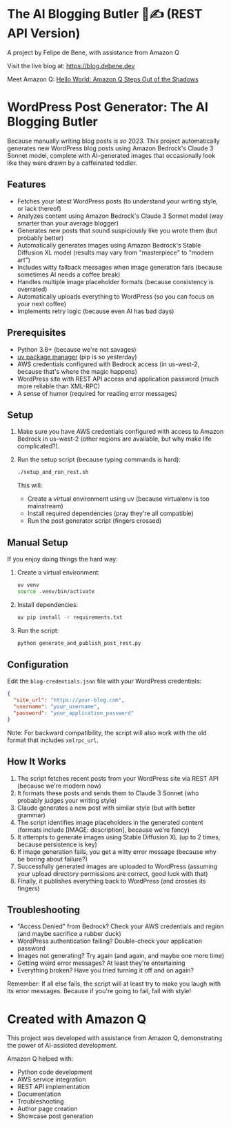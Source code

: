 # The AI Blogging Butler 🎩✍️ (REST API Version)

A project by Felipe de Bene, with assistance from Amazon Q

Visit the live blog at: https://blog.debene.dev

Meet Amazon Q: [Hello World: Amazon Q Steps Out of the Shadows](https://blog.debene.dev/hello-world-amazon-q-steps-out-of-the-shadows/)

# WordPress Post Generator: The AI Blogging Butler

Because manually writing blog posts is *so* 2023. This project automatically generates new WordPress blog posts using Amazon Bedrock's Claude 3 Sonnet model, complete with AI-generated images that occasionally look like they were drawn by a caffeinated toddler.

## Features

- Fetches your latest WordPress posts (to understand your writing style, or lack thereof)
- Analyzes content using Amazon Bedrock's Claude 3 Sonnet model (way smarter than your average blogger)
- Generates new posts that sound suspiciously like you wrote them (but probably better)
- Automatically generates images using Amazon Bedrock's Stable Diffusion XL model (results may vary from "masterpiece" to "modern art")
- Includes witty fallback messages when image generation fails (because sometimes AI needs a coffee break)
- Handles multiple image placeholder formats (because consistency is overrated)
- Automatically uploads everything to WordPress (so you can focus on your next coffee)
- Implements retry logic (because even AI has bad days)

## Prerequisites

- Python 3.8+ (because we're not savages)
- [uv package manager](https://github.com/astral-sh/uv) (pip is so yesterday)
- AWS credentials configured with Bedrock access (in us-west-2, because that's where the magic happens)
- WordPress site with REST API access and application password (much more reliable than XML-RPC)
- A sense of humor (required for reading error messages)

## Setup

1. Make sure you have AWS credentials configured with access to Amazon Bedrock in us-west-2 (other regions are available, but why make life complicated?).

2. Run the setup script (because typing commands is hard):
   ```bash
   ./setup_and_run_rest.sh
   ```

   This will:
   - Create a virtual environment using uv (because virtualenv is too mainstream)
   - Install required dependencies (pray they're all compatible)
   - Run the post generator script (fingers crossed)

## Manual Setup

If you enjoy doing things the hard way:

1. Create a virtual environment:
   ```bash
   uv venv
   source .venv/bin/activate
   ```

2. Install dependencies:
   ```bash
   uv pip install -r requirements.txt
   ```

3. Run the script:
   ```bash
   python generate_and_publish_post_rest.py
   ```

## Configuration

Edit the `blog-credentials.json` file with your WordPress credentials:
```json
{
  "site_url": "https://your-blog.com",
  "username": "your_username",
  "password": "your_application_password"
}
```

Note: For backward compatibility, the script will also work with the old format that includes `xmlrpc_url`.

## How It Works

1. The script fetches recent posts from your WordPress site via REST API (because we're modern now)
2. It formats these posts and sends them to Claude 3 Sonnet (who probably judges your writing style)
3. Claude generates a new post with similar style (but with better grammar)
4. The script identifies image placeholders in the generated content (formats include [IMAGE: description], because we're fancy)
5. It attempts to generate images using Stable Diffusion XL (up to 2 times, because persistence is key)
6. If image generation fails, you get a witty error message (because why be boring about failure?)
7. Successfully generated images are uploaded to WordPress (assuming your upload directory permissions are correct, good luck with that)
8. Finally, it publishes everything back to WordPress (and crosses its fingers)

## Troubleshooting

- "Access Denied" from Bedrock? Check your AWS credentials and region (and maybe sacrifice a rubber duck)
- WordPress authentication failing? Double-check your application password
- Images not generating? Try again (and again, and maybe one more time)
- Getting weird error messages? At least they're entertaining
- Everything broken? Have you tried turning it off and on again?

Remember: If all else fails, the script will at least try to make you laugh with its error messages. Because if you're going to fail, fail with style!

# Created with Amazon Q
This project was developed with assistance from Amazon Q, demonstrating the power of AI-assisted development.

Amazon Q helped with:
- Python code development
- AWS service integration
- REST API implementation
- Documentation
- Troubleshooting
- Author page creation
- Showcase post generation
